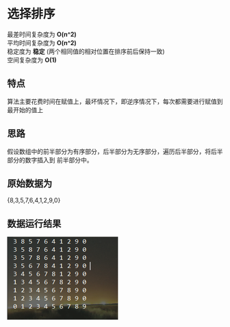 # 选择排序

最差时间复杂度为 **O(n^2)**  
平均时间复杂度为 **O(n^2)**  
稳定度为 **稳定** (两个相同值的相对位置在排序前后保持一致)  
空间复杂度为 **O(1)**

## 特点
算法主要花费时间在赋值上，最坏情况下，即逆序情况下，每次都需要进行赋值到最开始的值上

## 思路
假设数组中的前半部分为有序部分，后半部分为无序部分，遍历后半部分，将后半部分的数字插入到
前半部分中。


## 原始数据为
 {8,3,5,7,6,4,1,2,9,0}  
## 数据运行结果   
![Result](insertSort.png)
